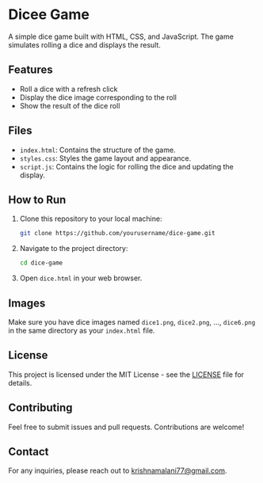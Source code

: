 # Dicee Game

A simple dice game built with HTML, CSS, and JavaScript. The game simulates rolling a dice and displays the result.

## Features

- Roll a dice with a refresh click
- Display the dice image corresponding to the roll
- Show the result of the dice roll

## Files

- `index.html`: Contains the structure of the game.
- `styles.css`: Styles the game layout and appearance.
- `script.js`: Contains the logic for rolling the dice and updating the display.

## How to Run

1. Clone this repository to your local machine:
    ```bash
    git clone https://github.com/yourusername/dice-game.git
    ```

2. Navigate to the project directory:
    ```bash
    cd dice-game
    ```

3. Open `dice.html` in your web browser.

## Images

Make sure you have dice images named `dice1.png`, `dice2.png`, ..., `dice6.png` in the same directory as your `index.html` file.

## License

This project is licensed under the MIT License - see the [LICENSE](LICENSE) file for details.

## Contributing

Feel free to submit issues and pull requests. Contributions are welcome!

## Contact

For any inquiries, please reach out to [krishnamalani77@gmail.com](mailto:krishnamalani77@gmail.com).
